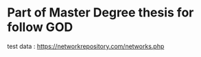 # Part of Master Degree thesis for follow GOD

test data : https://networkrepository.com/networks.php

